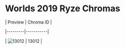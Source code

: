 # Worlds 2019 Ryze Chromas


| Preview | Chroma ID |

|---------|-----------|

| ![13012](https://raw.communitydragon.org/latest/plugins/rcp-be-lol-game-data/global/default/v1/champion-chroma-images/13/13012.png) | 13012 |